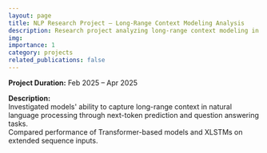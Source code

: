 ```yaml
---
layout: page
title: NLP Research Project – Long-Range Context Modeling Analysis
description: Research project analyzing long-range context modeling in NLP using Transformer-based models and XLSTMs.
img: 
importance: 1
category: projects
related_publications: false
---
```


**Project Duration:** Feb 2025 – Apr 2025

**Description:**  
Investigated models' ability to capture long-range context in natural language processing through next-token prediction and question answering tasks.  
Compared performance of Transformer-based models and XLSTMs on extended sequence inputs.
